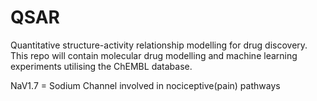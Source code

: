 # QSAR 

Quantitative structure-activity relationship modelling for drug discovery.  
This repo will contain molecular drug modelling and machine learning experiments utilising the ChEMBL database. 

NaV1.7 = Sodium Channel involved in nociceptive(pain) pathways
